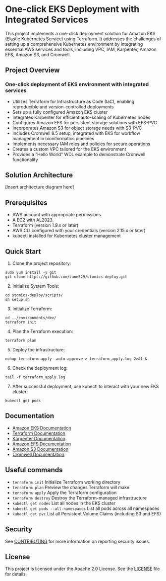 # One-click EKS Deployment with Integrated Services

This project implements a one-click deployment solution for Amazon EKS (Elastic Kubernetes Service) using Terraform. It addresses the challenges of setting up a comprehensive Kubernetes environment by integrating essential AWS services and tools, including VPC, IAM, Karpenter, Amazon EFS, Amazon S3, and Cromwell.

## Project Overview
### One-click deployment of EKS environment with integrated services
- Utilizes Terraform for Infrastructure as Code (IaC), enabling reproducible and version-controlled deployments
- Sets up a fully configured Amazon EKS cluster
- Integrates Karpenter for efficient auto-scaling of Kubernetes nodes
- Configures Amazon EFS for persistent storage solutions with EFS-PVC
- Incorporates Amazon S3 for object storage needs with S3-PVC
- Includes Cromwell 8.5 setup, integrated with EKS for workflow management in bioinformatics pipelines
- Implements necessary IAM roles and policies for secure operations
- Creates a custom VPC tailored for the EKS environment
- Provides a "Hello World" WDL example to demonstrate Cromwell functionality

## Solution Architecture

[Insert architecture diagram here]

## Prerequisites

- AWS account with appropriate permissions
- A EC2 with AL2023.
- Terraform (version 1.9.x or later)
- AWS CLI configured with your credentials (version 2.15.x or later)
- kubectl installed for Kubernetes cluster management

## Quick Start

1. Clone the project repository:

```
sudo yum install -y git
git clone https://github.com/zane529/stomics-deploy.git

```

2. Initialize System Tools:
```
cd stomics-deploy/scripts/
sh setup.sh
```

3. Initialize Terraform:

```
cd ../environments/dev/
terraform init
```

4. Plan the Terraform execution:

```
terraform plan
```

5. Deploy the infrastructure:

```
nohup terraform apply -auto-approve > terraform_apply.log 2>&1 &
```

6. Check the deployment log:
```
tail -f terraform_apply.log
```

7. After successful deployment, use kubectl to interact with your new EKS cluster:

```
kubectl get pods
```

## Documentation
* [Amazon EKS Documentation](https://docs.aws.amazon.com/eks/latest/userguide/what-is-eks.html)
* [Terraform Documentation](https://www.terraform.io/docs)
* [Karpenter Documentation](https://karpenter.sh/docs/)
* [Amazon EFS Documentation](https://docs.aws.amazon.com/efs/latest/ug/whatisefs.html)
* [Amazon S3 Documentation](https://docs.aws.amazon.com/AmazonS3/latest/userguide/Welcome.html)
* [Cromwell Documentation](https://cromwell.readthedocs.io/en/stable/)

## Useful commands

* `terraform init`          Initialize Terraform working directory
* `terraform plan`          Preview the changes Terraform will make
* `terraform apply`         Apply the Terraform configuration
* `terraform destroy`       Destroy the Terraform-managed infrastructure
* `kubectl get nodes`       List all nodes in the EKS cluster
* `kubectl get pods --all-namespaces`  List all pods across all namespaces
* `kubectl get pvc`         List all Persistent Volume Claims (including S3 and EFS)

## Security

See [CONTRIBUTING](CONTRIBUTING.md#security-issue-notifications) for more information on reporting security issues.

## License

This project is licensed under the Apache 2.0 License. See the [LICENSE](LICENSE) file for details.